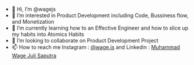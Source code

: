 - 👋 Hi, I’m @wagejs
- 👀 I’m interested in Product Development including Code, Bussiness flow, and Monetization
- 🌱 I’m currently learning how to an Effective Engineer and how to slice up my habits into Atomics Habits
- 💞️ I’m looking to collaborate on Product Development Project
- 📫 How to reach me Instagram : [@wage.js](https://www.instagram.com/wage.js/) and Linkedin : [Muhammad Wage Juli Saputra](https://www.linkedin.com/in/muhammadwage/)

<!---
wagejs/wagejs is a ✨ special ✨ repository because its `README.md` (this file) appears on your GitHub profile.
You can click the Preview link to take a look at your changes.
--->
